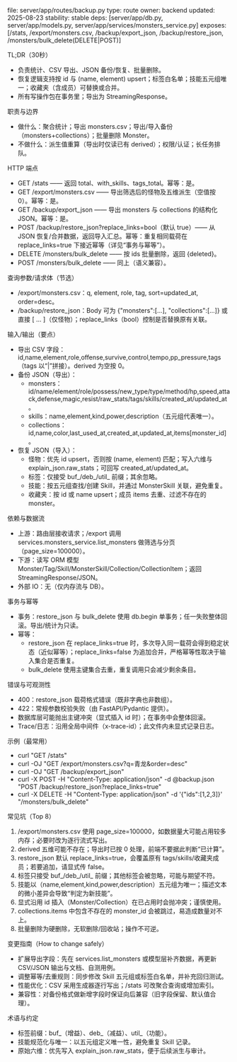 file: server/app/routes/backup.py
type: route
owner: backend
updated: 2025-08-23
stability: stable
deps: [server/app/db.py, server/app/models.py, server/app/services/monsters_service.py]
exposes: [/stats, /export/monsters.csv, /backup/export_json, /backup/restore_json, /monsters/bulk_delete(DELETE|POST)]

TL;DR（30秒）
- 负责统计、CSV 导出、JSON 备份/恢复、批量删除。  
- 恢复逻辑支持按 id 与 (name, element) upsert；标签白名单；技能五元组唯一；收藏夹（含成员）可替换或合并。  
- 所有写操作包在事务里；导出为 StreamingResponse。

职责与边界
- 做什么：聚合统计；导出 monsters.csv；导出/导入备份（monsters+collections）；批量删除 Monster。
- 不做什么：派生值重算（导出时仅读已有 derived）；权限/认证；长任务排队。

HTTP 端点
- GET /stats —— 返回 total、with_skills、tags_total。幂等：是。
- GET /export/monsters.csv —— 导出筛选后的怪物及五维派生（空值按 0）。幂等：是。
- GET /backup/export_json —— 导出 monsters 与 collections 的结构化 JSON。幂等：是。
- POST /backup/restore_json?replace_links=bool（默认 true）—— 从 JSON 恢复/合并数据，返回导入汇总。幂等：重复相同载荷在 replace_links=true 下接近幂等（详见“事务与幂等”）。
- DELETE /monsters/bulk_delete —— 按 ids 批量删除，返回 {deleted}。
- POST /monsters/bulk_delete —— 同上（语义兼容）。

查询参数/请求体（节选）
- /export/monsters.csv：q, element, role, tag, sort=updated_at, order=desc。
- /backup/restore_json：Body 可为 {"monsters":[...], "collections":[...]} 或直接 [ ... ]（仅怪物）；replace_links（bool）控制是否替换原有关联。

输入/输出（要点）
- 导出 CSV 字段：id,name,element,role,offense,survive,control,tempo,pp_pressure,tags（tags 以“|”拼接）。derived 为空按 0。
- 备份 JSON（导出）：
  - monsters：id/name/element/role/possess/new_type/type/method/hp,speed,attack,defense,magic,resist/raw_stats/tags/skills/created_at/updated_at。
  - skills：name,element,kind,power,description（五元组代表唯一）。
  - collections：id,name,color,last_used_at,created_at,updated_at,items[monster_id]。
- 恢复 JSON（导入）：
  - 怪物：优先 id upsert，否则按 (name, element) 匹配；写入六维与 explain_json.raw_stats；可回写 created_at/updated_at。
  - 标签：仅接受 buf_/deb_/util_ 前缀；其余忽略。
  - 技能：按五元组查找/创建 Skill，并通过 MonsterSkill 关联，避免重复。
  - 收藏夹：按 id 或 name upsert；成员 items 去重、过滤不存在的 monster。

依赖与数据流
- 上游：路由层接收请求；/export 调用 services.monsters_service.list_monsters 做筛选与分页（page_size=100000）。
- 下游：读写 ORM 模型 Monster/Tag/Skill/MonsterSkill/Collection/CollectionItem；返回 StreamingResponse/JSON。
- 外部 IO：无（仅内存流与 DB）。

事务与幂等
- 事务：restore_json 与 bulk_delete 使用 db.begin 单事务；任一失败整体回滚。导出/统计为只读。
- 幂等：
  - restore_json 在 replace_links=true 时，多次导入同一载荷会得到稳定状态（近似幂等）；replace_links=false 为追加合并，严格幂等性取决于输入集合是否重复。
  - bulk_delete 使用主键集合去重，重复调用只会减少剩余条目。

错误与可观测性
- 400：restore_json 载荷格式错误（既非字典也非数组）。
- 422：常规参数校验失败（由 FastAPI/Pydantic 提供）。
- 数据库层可能抛出主键冲突（显式插入 id 时）；在事务中会整体回滚。
- Trace/日志：沿用全局中间件（x-trace-id）；此文件内未显式记录日志。

示例（最常用）
- curl "GET /stats"
- curl -OJ "GET /export/monsters.csv?q=青龙&order=desc"
- curl -OJ "GET /backup/export_json"
- curl -X POST -H "Content-Type: application/json" -d @backup.json "POST /backup/restore_json?replace_links=true"
- curl -X DELETE -H "Content-Type: application/json" -d '{"ids":[1,2,3]}' "/monsters/bulk_delete"

常见坑（Top 8）
1) /export/monsters.csv 使用 page_size=100000，如数据量大可能占用较多内存；必要时改为逐行流式写出。  
2) derived 五维可能不存在；导出时已按 0 处理，前端不要据此判断“已计算”。  
3) restore_json 默认 replace_links=true，会覆盖原有 tags/skills/收藏夹成员；若要追加，请显式传 false。  
4) 标签只接受 buf_/deb_/util_ 前缀；其他标签会被忽略，可能与期望不符。  
5) 技能以（name,element,kind,power,description）五元组为唯一；描述文本的微小差异会导致“判定为新技能”。  
6) 显式沿用 id 插入（Monster/Collection）在已占用时会抛冲突；谨慎使用。  
7) collections.items 中包含不存在的 monster_id 会被跳过，易造成数量对不上。  
8) 批量删除为硬删除，无软删除/回收站；操作不可逆。

变更指南（How to change safely）
- 扩展导出字段：先在 services.list_monsters 或模型层补齐数据，再更新 CSV/JSON 输出与文档、自测用例。  
- 调整幂等/去重规则：同步修改 Skill 五元组或标签白名单，并补充回归测试。  
- 性能优化：CSV 采用生成器逐行写出；/stats 可改聚合查询或增加索引。  
- 兼容性：对备份格式做新增字段时保证向后兼容（旧字段保留、默认值合理）。

术语与约定
- 标签前缀：buf_（增益）、deb_（减益）、util_（功能）。  
- 技能规范化与唯一：以五元组定义唯一性，避免重复 Skill 记录。  
- 原始六维：优先写入 explain_json.raw_stats，便于后续派生与审计。